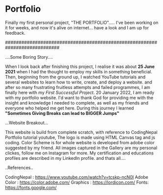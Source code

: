 # Portfolio
Finally my first personal project, "THE PORTFOLIO"..... I've been working on it for weeks, and now it's alive on internet... have a look and I am up for feedback. 

############################################################################

....Some Boring Story....

When I look back after finishing this project, I realise it was about __25 June 2021__ when I had the thought to employ my skills in something beneficial. Then, beginning from the ground up, I watched YouTube tutorials and several websites to learn how to write, create, and deploy a website. and after so many frustrating fruitless attempts and failed programmes, I am finally here with my _First Successful Project_. 20 January 2022, I am ready with my portfolio website. I'd want to thank God for providing me with the insight and knowledge I needed to complete, as well as my friends and everyone who helped me get here. During this journey I learned __"Sometimes Giving Breaks can lead to BIGGER Jumps"__ 

...Website Breakout...

This website is build from complete scratch, with reference to CodingNepal Portfolio tutorial youtube, 
The logo is made using HTML Canvas tag and js coding.
Color Scheme is for whole website is developed from adobe color suggested by my friend.
All images captured in the Gallery are my personal clickes, follow me on Instagram for more.
My certification and educations profiles are described in my LinkedIn profile.
and thats all....

..References..

CodingNepal : https://www.youtube.com/watch?v=tcskp-ncN0I
Adobe Color : https://color.adobe.com/
Graphics : https://lordicon.com/
Fonts: https://fonts.google.com/

